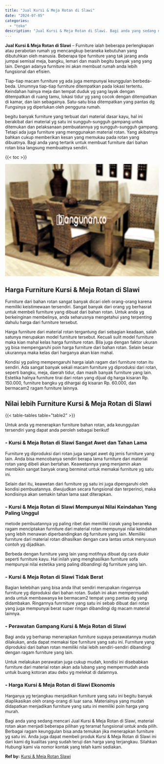 ```yaml
---
title: "Jual Kursi & Meja Rotan di Slawi"
date: "2024-07-05"
categories: 
  - "toko"
description: "Jual Kursi & Meja Rotan di Slawi. Bagi anda yang sedang mencari Jual Kursi & Meja Rotan di Slawi, material rotan akan menjadi beberapa pilihan yg teramat fun..."
---
```


**Jual Kursi & Meja Rotan di Slawi** – Furniture ialah beberapa perlengkapan atau perabotan rumah yg mencangkup beraneka kebutuhan yang dibutuhkan oleh manusia. Beberapa tipe furniture yang tak jarang anda jumpai semisal meja, bangku, lemari dan masih begitu banyak yang yang lain. Dengan adanya furniture ini akan membuat rumah anda lebih fungsional dan efisien.

Tiap-tiap macam furniture yg ada juga mempunyai keunggulan berbeda-beda. Umumnya tiap-tiap furniture ditempatkan pada lokasi tertentu. Keindahan halnya meja dan tempat duduk yg yang layak dengan ditempatkan di ruang tamu, lokasi tidur yg yang cocok dengan ditempatkan di kamar, dan lain sebagainya. Satu-satu bisa ditempatkan yang pantas dg Fungsinya yg diperlukan oleh pengguna rumah.

begitu banyak furniture yang terbuat dari material dasar kayu, hal ini berakibat dari material yg satu ini sungguh-sungguh gampang untuk ditemukan dan pelaksanaan pembuatannya yg sungguh-sungguh gampang. Tetapi ada juga furniture yang menggunakan material rotan. Yang akibatnya bahkan cukup memberikan kesan yang memukau pada rotan yang dibuatnya. Bagi anda yang tertarik untuk membuat furniture dari bahan rotan bisa langsung membuatnya sendiri.

{{< toc >}}

![Jual Kursi & Meja Rotan di Slawi](/images/kursi-meja-rotan-murah16.png)

## Harga Furniture Kursi & Meja Rotan di Slawi

Furniture dari bahan rotan sangat banyak dicari oleh orang-orang karena memiliki keistimewaan tersendiri. Sangat banyak dari orang yg berhasrat untuk membeli furniture yang dibuat dari bahan rotan. Untuk anda yg berkeinginan membelinya, anda seharusnya mengetahui yang terpenting dahulu harga dari furniture tersebut.

Harga furniture dari material rotan tergantung dari sebagian keadaan, salah satunya merupakan model furniture tersebut. Kecuali sulit model furniture maka kian mahal kelas harga furniture rotan. Bila juga dengan faktor ukuran yg bisa mempengaruhi poin harga furniture dari bahan rotan. Selain besar ukurannya maka kelas dari harganya akan kian mahal.

Kondisi yg paling mempengaruhi harga ialah ragam dari furniture rotan itu sendiri. Ada sangat banyak sekali macam furniture yg diproduksi dari rotan, seperti bangku, meja, daerah tidur, dan masih banyak furniture yang lain. Estetika halnya furniture tirai dari rotan yang dijual dg harga kisaran Rp. 150.000, furniture bangku yg dihargai dg kisaran Rp. 60.000, dan bermacam2 ragam furniture lainnya.

## Nilai lebih Furniture Kursi & Meja Rotan di Slawi

{{< table-tables table="table2" >}}

Untuk anda yg menerapkan furniture bahan rotan, ada keunggulan tersendiri yang dapat anda peroleh sebagai berikut!

### \- Kursi & Meja Rotan di Slawi Sangat Awet dan Tahan Lama

Furniture yg diproduksi dari rotan juga sangat awet dg jenis furniture yang lain. Anda bisa mencobanya sendiri berapa lama furniture dari material rotan yang dibeli akan bertahan. Keawetannya yang menjamin akan membikin sangat banyak orang berminat untuk memakai furniture yg satu ini.

Selain dari itu, keawetan dari furniture yg satu ini juga dipengaruhi oleh kondisi pembuatannya. diwujudkan secara fungsional dan terperinci, maka kondisinya akan semakin tahan lama saat diterapkan.

### \- Kursi & Meja Rotan di Slawi Mempunyai Nilai Keindahan Yang Paling Unggul

metode pembuatannya yg paling ribet dan memiliki corak yang beraneka ragam menciptakan furniture dari material rotan mempunyai nilai keindahan yang lebih menawan diperbandingkan dg furniture yang lain. Memiliki furniture dari material rotan dihasilkan dengan cara lantas untuk menyusun contoh yg dijadikan.

Berbeda dengan furniture yang lain yang motifnya dibuat dg cara diukir seperti furniture kayu. Hal inilah yang menghasilkan furniture sofa mempunyai nilai estetika yang paling dibandingi dg furniture yang lain.

### \- Kursi & Meja Rotan di Slawi Tidak Berat

Bagian kelebihan yang bisa anda lihat sendiri merupakan ringannya furniture yg diproduksi dari bahan rotan. Sudah ini akan mempermudah anda untuk membawanya ke bermacam2 tempat yang pantas dg yang didambakan. Ringannya funrniture yang satu ini sebab dibuat dari rotan yang juga mempunyai berat super ringan dibandingi dg macam material lainnya.

### \- Perawatan Gampang Kursi & Meja Rotan di Slawi

Bagi anda yg berharap menerapkan furniture supaya perawatannya mudah dilakukan, anda dapat memakai tipe furniture yang satu ini. Furniture yang diproduksi dari bahan rotan memiliki nilai lebih sendiri-sendiri dibandingi dengan ragam furniture yang lain.

Untuk melakukan perawatan juga cukup mudah, kondisi ini disebabkan furniture dari material rotan akan ada lubang yang mempermudah anda untuk buang kotoran atau debu yg melekat di dalamnya.

### \- Harga Kursi & Meja Rotan di Slawi Ekonomis

Harganya yg terjangkau menjadikan furniture yang satu ini begitu banyak diaplikasikan oleh orang-orang di luar sana. Materialnya yang mudah didapatkan menjadikan furniture yang satu ini memiliki poin harga yang murah.

Bagi anda yang sedang mencari Jual Kursi & Meja Rotan di Slawi, material rotan akan menjadi beberapa pilihan yg teramat fungsional untuk anda pilih. Berbagai ragam keunggulan bisa anda temukan jika menerapkan furniture yg satu ini. Anda juga dapat membeli produk Kursi & Meja Rotan di Slawi ini dari kami dg kualitas yang sudah teruji dan harga yang terjangkau. Silahkan Hubungi kami via nomor kontak yang telah kami sediakan.

**Ref by:** [Kursi & Meja Rotan Slawi](https://id.wikipedia.org/wiki/Kursi)
